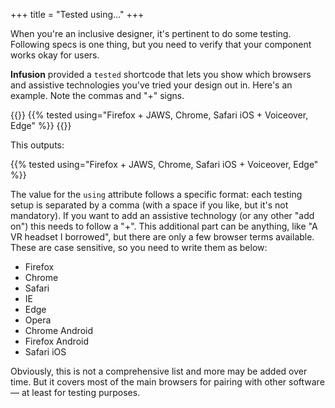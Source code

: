 +++
title = "Tested using..."
+++

When you're an inclusive designer, it's pertinent to do some testing. Following specs is one thing, but you need to verify that your component works okay for users.

**Infusion** provided a `tested` shortcode that lets you show which browsers and assistive technologies you've tried your design out in. Here's an example. Note the commas and "+" signs.

{{<codeBlock>}}
&#x7b;{% tested using="Firefox + JAWS, Chrome, Safari iOS + Voiceover, Edge" %}}
{{</codeBlock>}}

This outputs:

{{% tested using="Firefox + JAWS, Chrome, Safari iOS + Voiceover, Edge" %}}

The value for the `using` attribute follows a specific format: each testing setup is separated by a comma (with a space if you like, but it's not mandatory). If you want to add an assistive technology (or any other "add on") this needs to follow a "+". This additional part can be anything, like "A VR headset I borrowed", but there are only a few browser terms available. These are case sensitive, so you need to write them as below:

* Firefox
* Chrome
* Safari
* IE
* Edge
* Opera
* Chrome Android
* Firefox Android
* Safari iOS

Obviously, this is not a comprehensive list and more may be added over time. But it covers most of the main browsers for pairing with other software — at least for testing purposes.
